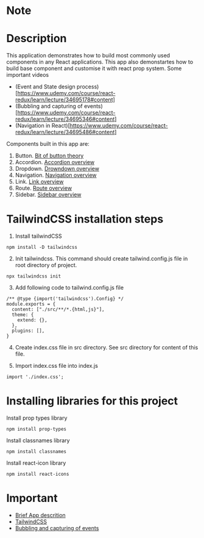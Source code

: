 # Note

# Description
This application demonstrates how to build most commonly used components in any React applications. This app also demonstartes how to build base component and customise it with react prop system.
Some important videos
- (Event and State design process)[https://www.udemy.com/course/react-redux/learn/lecture/34695178#content]
- (Bubbling and capturing of events)[https://www.udemy.com/course/react-redux/learn/lecture/34695346#content]
- (Navigation in React)[https://www.udemy.com/course/react-redux/learn/lecture/34695486#content]

Components built in this app are:
1. Button. [Bit of button theory](https://www.udemy.com/course/react-redux/learn/lecture/34694972#content)
2. Accordion. [Accordion overview](https://www.udemy.com/course/react-redux/learn/lecture/34695162#content)
3. Dropdown. [Drowndown overview](https://www.udemy.com/course/react-redux/learn/lecture/34695264#content)
4. Navigation. [Navigation overview](https://www.udemy.com/course/react-redux/learn/lecture/34695480#content)
5. Link. [Link overview](https://www.udemy.com/course/react-redux/learn/lecture/34696430#content)
6. Route. [Route overview](https://www.udemy.com/course/react-redux/learn/lecture/34696436#content)
7. Sidebar. [Sidebar overview](https://www.udemy.com/course/react-redux/learn/lecture/34696446#content)

# TailwindCSS installation steps
1. Install tailwindCSS
```
npm install -D tailwindcss
```

2. Init tailwindcss. This command should create tailwind.config.js file in root directory of project.
```
npx tailwindcss init
```

3. Add following code to tailwind.config.js file
```
/** @type {import('tailwindcss').Config} */
module.exports = {
  content: ["./src/**/*.{html,js}"],
  theme: {
    extend: {},
  },
  plugins: [],
}
```

4. Create index.css file in src directory. See src directory for content of this file.

5. Import index.css file into index.js
```
import './index.css';
``` 


# Installing libraries for this project
Install prop types library
```
npm install prop-types
```

Install classnames library
```
npm install classnames
```

Install react-icon library
```
npm install react-icons
```

# Important
- [Brief App descrition](https://www.udemy.com/course/react-redux/learn/lecture/34694954#content)
- [TailwindCSS](https://tailwindcss.com/docs/installation)
- [Bubbling and capturing of events](https://javascript.info/bubbling-and-capturing)